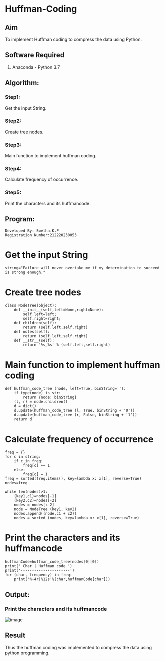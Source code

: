 # Huffman-Coding
## Aim
To implement Huffman coding to compress the data using Python.

## Software Required
1. Anaconda - Python 3.7

## Algorithm:

### Step1:
Get the input String.

### Step2:
Create tree nodes.

### Step3:
Main function to implement huffman coding.

### Step4:
Calculate frequency of occurrence.

### Step5:
Print the characters and its huffmancode.

## Program:
```
Developed By: Swetha.K.P
Registration Number:212220230053
```

# Get the input String
```
string="Failure will never overtake me if my determination to succeed is strong enough."
```

# Create tree nodes
```
class NodeTree(object):
    def __init__(self,left=None,right=None):
        self.left=left;
        self.right=right;
    def children(self):
        return (self.left,self.right)
    def notes(self):
        return (self.left,self.right)
    def __str__(self):
        return '%s_%s' % (self.left,self.right)
```

# Main function to implement huffman coding
```
def huffman_code_tree (node, left=True, binString=''):
    if type(node) is str:
        return {node: binString}
    (l, r) = node.children()
    d = dict()
    d.update(huffman_code_tree (l, True, binString + '0'))
    d.update(huffman_code_tree (r, False, binString + '1'))
    return d
```

# Calculate frequency of occurrence
```
freq = {}
for c in string:
    if c in freq:
        freq[c] += 1
    else:
        freq[c] = 1
freq = sorted(freq.items(), key=lambda x: x[1], reverse=True)
nodes=freq

while len(nodes)>1:
    (key1,c1)=nodes[-1]
    (key2,c2)=nodes[-2]
    nodes = nodes[:-2]
    node = NodeTree (key1, key2)
    nodes.append((node,c1 + c2))
    nodes = sorted (nodes, key=lambda x: x[1], reverse=True)
```

# Print the characters and its huffmancode
```
huffmanCode=huffman_code_tree(nodes[0][0])
print(' Char | Huffman code ') 
print('----------------------')
for (char, frequency) in freq:
    print('%-4r|%12s'%(char,huffmanCode[char]))
```

## Output:

### Print the characters and its huffmancode

![image](https://user-images.githubusercontent.com/75234965/174517691-b61de19c-38d9-485f-8e2e-b1fb8d178307.png)

## Result
Thus the huffman coding was implemented to compress the data using python programming.
